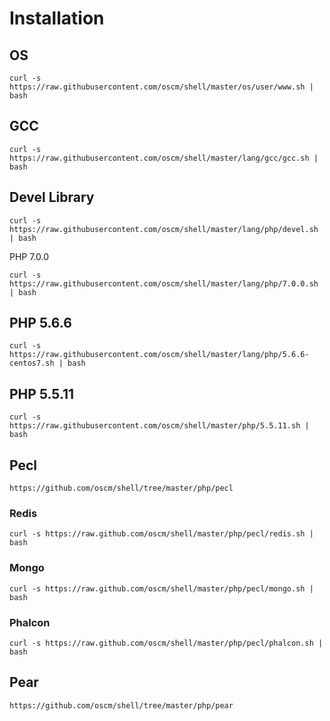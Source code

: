 Installation
============
OS
-----
	curl -s https://raw.githubusercontent.com/oscm/shell/master/os/user/www.sh | bash
	
GCC
-----
    curl -s https://raw.githubusercontent.com/oscm/shell/master/lang/gcc/gcc.sh | bash

Devel Library
-----
	curl -s https://raw.githubusercontent.com/oscm/shell/master/lang/php/devel.sh | bash

PHP 7.0.0

	curl -s https://raw.githubusercontent.com/oscm/shell/master/lang/php/7.0.0.sh | bash
	
PHP 5.6.6
---------
    curl -s https://raw.githubusercontent.com/oscm/shell/master/lang/php/5.6.6-centos7.sh | bash

PHP 5.5.11
---------
    curl -s https://raw.githubusercontent.com/oscm/shell/master/php/5.5.11.sh | bash	
    
Pecl
----
    https://github.com/oscm/shell/tree/master/php/pecl
### Redis
    curl -s https://raw.github.com/oscm/shell/master/php/pecl/redis.sh | bash
### Mongo
    curl -s https://raw.github.com/oscm/shell/master/php/pecl/mongo.sh | bash
### Phalcon
    curl -s https://raw.github.com/oscm/shell/master/php/pecl/phalcon.sh | bash

Pear
----
    https://github.com/oscm/shell/tree/master/php/pear
